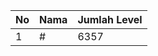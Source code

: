 | No | Nama            | Jumlah Level |
|----|-----------------|--------------|
| 1  | #    |    6357        |
